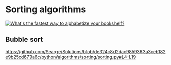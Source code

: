 # Sorting algorithms

<a href="https://youtu.be/WaNLJf8xzC4">
 <img src="http://i3.ytimg.com/vi/WaNLJf8xzC4/maxresdefault.jpg" alt="What's the fastest way to alphabetize your bookshelf?" />
</a>

## Bubble sort

<https://github.com/Searge/Solutions/blob/de324c8d2dac9859363a3ceb182e9b25cd679a6c/python/algorithms/sorting/sorting.py#L4-L19>
